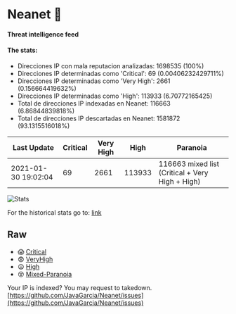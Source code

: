 # Neanet :hocho:
#### Threat intelligence feed
#### The stats:

- Direcciones IP con mala reputacion analizadas: 1698535 (100%)
- Direcciones IP determinadas como 'Critical':  69 (0.00406232429711%)
- Direcciones IP determinadas como 'Very High':  2661 (0.156664419632%)
- Direcciones IP determinadas como 'High':  113933 (6.70772165425)
- Total de direcciones IP indexadas en Neanet:  116663 (6.86844839818%)
- Total de direcciones IP descartadas en Neanet:  1581872 (93.1315516018%)

| Last Update | Critical | Very High | High | Paranoia |
| --- | --- | --- | --- | --- |
| 2021-01-30 19:02:04 | 69 | 2661 | 113933 | 116663 mixed list (Critical + Very High + High)|

![Stats](https://docs.google.com/spreadsheets/d/e/2PACX-1vSnaNMIXVabIpDJjufMlzH7poXnshF3mgd8Is1g9ytUEzVsP5my4Trn8f-xkoLLQ38xpL3HtmUexLo6/pubchart?oid=501124687&format=image)

For the historical stats go to: [link](/stats.csv)
## Raw
- :scream: [Critical](https://raw.githubusercontent.com/JavaGarcia/Neanet/master/blacklists/neanet_critical.txt)
- :fearful: [VeryHigh](https://raw.githubusercontent.com/JavaGarcia/Neanet/master/blacklists/neanet_veryHigh.txtt)
- :frowning: [High](https://raw.githubusercontent.com/JavaGarcia/Neanet/master/blacklists/neanet_high.txt)
- :dizzy_face: [Mixed-Paranoia](https://raw.githubusercontent.com/JavaGarcia/Neanet/master/blacklists/neanet_all.txt)


Your IP is indexed? You may request to takedown. [https://github.com/JavaGarcia/Neanet/issues](https://github.com/JavaGarcia/Neanet/issues)

































































































































































































































































































































































































































































































































































































































































































































































































































































































































































































































































































































































































































































































































































































































































































































































































































































































































































































































































































































































































































































































































































































































































































































































































































































































































































































































































































































































































































































































































































































































































































































































































































































































































































































































































































































































































































































































































































































































































































































































































